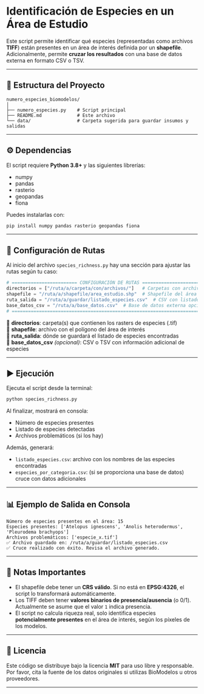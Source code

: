 # Identificación de Especies en un Área de Estudio

Este script permite identificar qué especies (representadas como archivos **TIFF**) están presentes en un área de interés definida por un **shapefile**.  
Adicionalmente, permite **cruzar los resultados** con una base de datos externa en formato CSV o TSV.

---

## 📂 Estructura del Proyecto

```
numero_especies_biomodelos/
│
├── numero_especies.py    # Script principal
├── README.md             # Este archivo
└── data/                 # Carpeta sugerida para guardar insumos y salidas
```

---

## ⚙️ Dependencias

El script requiere **Python 3.8+** y las siguientes librerías:

- numpy  
- pandas  
- rasterio  
- geopandas  
- fiona  

Puedes instalarlas con:

```bash
pip install numpy pandas rasterio geopandas fiona
```

---

## 🔧 Configuración de Rutas

Al inicio del archivo `species_richness.py` hay una sección para ajustar las rutas según tu caso:

```python
# ======================== CONFIGURACIÓN DE RUTAS ======================== #
directorios = ["/ruta/a/carpeta/con/archivos/"]   # Carpetas con archivos .tif
shapefile = "/ruta/a/shapefile/area_estudio.shp"  # Shapefile del área de estudio
ruta_salida = "/ruta/a/guardar/listado_especies.csv"  # CSV con listado de especies
base_datos_csv = "/ruta/a/base_datos.csv"  # Base de datos externa opcional
# ======================================================================== #
```

🔹 **directorios**: carpeta(s) que contienen los rasters de especies (.tif)  
🔹 **shapefile**: archivo con el polígono del área de interés  
🔹 **ruta_salida**: dónde se guardará el listado de especies encontradas  
🔹 **base_datos_csv** *(opcional)*: CSV o TSV con información adicional de especies  

---

## ▶️ Ejecución

Ejecuta el script desde la terminal:

```bash
python species_richness.py
```

Al finalizar, mostrará en consola:

- Número de especies presentes  
- Listado de especies detectadas  
- Archivos problemáticos (si los hay)  

Además, generará:

- `listado_especies.csv`: archivo con los nombres de las especies encontradas  
- `especies_por_categoria.csv`: (si se proporciona una base de datos) cruce con datos adicionales  

---

## 📊 Ejemplo de Salida en Consola

```
Número de especies presentes en el área: 15
Especies presentes: ['Atelopus ignescens', 'Anolis heterodermus', 'Pleurodema brachyops']
Archivos problemáticos: ['especie_x.tif']
✅ Archivo guardado en: /ruta/a/guardar/listado_especies.csv
✅ Cruce realizado con éxito. Revisa el archivo generado.
```

---

## 📑 Notas Importantes

- El shapefile debe tener un **CRS válido**. Si no está en **EPSG:4326**, el script lo transformará automáticamente.  
- Los TIFF deben tener **valores binarios de presencia/ausencia** (o 0/1). Actualmente se asume que el valor `1` indica presencia.  
- El script no calcula riqueza real, solo identifica especies **potencialmente presentes** en el área de interés, según los píxeles de los modelos.  

---

## 📜 Licencia

Este código se distribuye bajo la licencia **MIT** para uso libre y responsable.  
Por favor, cita la fuente de los datos originales si utilizas BioModelos u otros proveedores.

---
